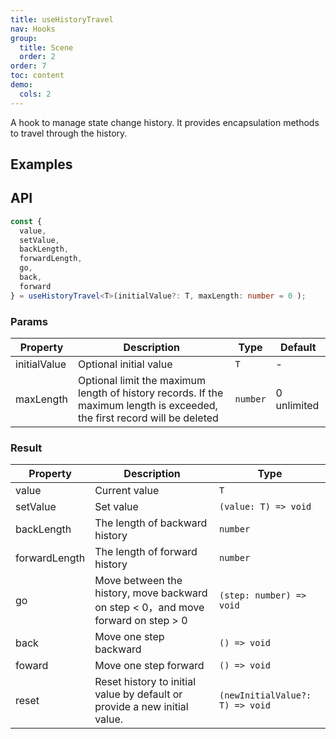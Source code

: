 ```yaml
---
title: useHistoryTravel
nav: Hooks
group:
  title: Scene
  order: 2
order: 7
toc: content
demo:
  cols: 2
---
```


A hook to manage state change history. It provides encapsulation methods to travel through the history.

## Examples

<!-- prettier-ignore -->
<code src="./demo/demo1.tsx"></code>
<code src="./demo/demo2.tsx"></code>
<code src="./demo/demo3.tsx"></code>

## API

```typescript
const {
  value,
  setValue,
  backLength,
  forwardLength,
  go,
  back,
  forward
} = useHistoryTravel<T>(initialValue?: T, maxLength: number = 0 );
```

### Params

| Property | Description | Type | Default |
| --- | --- | --- | --- |
| initialValue | Optional initial value | `T` | - |
| maxLength | Optional limit the maximum length of history records. If the maximum length is exceeded, the first record will be deleted | `number` | 0 unlimited |

### Result

| Property | Description | Type |
| --- | --- | --- |
| value | Current value | `T` |
| setValue | Set value | `(value: T) => void` |
| backLength | The length of backward history | `number` |
| forwardLength | The length of forward history | `number` |
| go | Move between the history, move backward on step < 0，and move forward on step > 0 | `(step: number) => void` |
| back | Move one step backward | `() => void` |
| foward | Move one step forward | `() => void` |
| reset | Reset history to initial value by default or provide a new initial value. | `(newInitialValue?: T) => void` |
